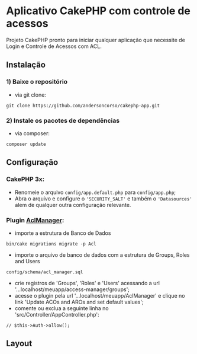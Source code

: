 # Aplicativo CakePHP com controle de acessos

Projeto CakePHP pronto para iniciar qualquer aplicação que necessite de Login e Controle de Acessos com ACL.

## Instalação

### 1) Baixe o repositório

- via git clone:
```
git clone https://github.com/andersoncorso/cakephp-app.git
```

### 2) Instale os pacotes de dependências 

- via composer:
```
composer update
```


## Configuração

### CakePHP 3x:

- Renomeie o arquivo `config/app.default.php` para `config/app.php`;
- Abra o arquivo e configure o `'SECURITY_SALT'` e também o `'Datasources'` alem de qualquer outra configuração relevante.

### Plugin [AclManager](https://github.com/ivanamat/cakephp3-aclmanager):

- importe a estrutura de Banco de Dados
```
bin/cake migrations migrate -p Acl
```

- importe o arquivo de banco de dados com a estrutura de Groups, Roles and Users
```
config/schema/acl_manager.sql
```

- crie registros de 'Groups', 'Roles' e 'Users' acessando a url '...localhost/meuapp/access-manager/groups';
- acesse o plugin pela url '...localhost/meuapp/AclManager' e clique no link 'Update ACOs and AROs and set default values';
- comente ou exclua a seguinte linha no 'src/Controller/AppController.php':
```
// $this->Auth->allow();
```

## Layout


